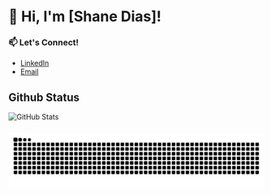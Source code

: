 # 👋 Hi, I'm [Shane Dias]!

### 📫 Let's Connect!

- [LinkedIn](https://linkedin.com/in/your-profile)
- [Email](shanedias0111@gmail.com)


## Github Status
![GitHub Stats](https://github-readme-stats.vercel.app/api?username=Shane-Dias&show_icons=true&hide=stars&count_private=true&theme=radical)

###

![Snake animation](https://github.com/Shane-Dias/Shane-Dias/blob/output/snake.svg)


###